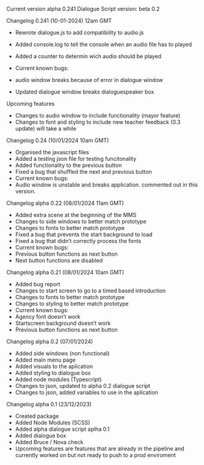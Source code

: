 Current version alpha 0.241 Dialogue Script version: beta 0.2

Changelog 0.241 (10-01-2024) 12am GMT
* Rewrote dialogue.js to add compatibility to audio.js
* Added console.log to tell the console when an audio file has to played
* Added a counter to determin wich audio should be played

* Current known bugs:
* audio window breaks because of error in dialogue window
* Updated dialogue window breaks dialoguespeaker box

Upcoming features
* Changes to audio window to include functionality (mayor feature)
* Changes to font and styling to include new teacher feedback (0.3 update) will take a while

Changelog 0.24 (10/01/2024 10am GMT)
* Organised the javascript files
* Added a testing json file for testing funcitonality
* Added functionality to the previous button
* Fixed a bug that shuffled the next and previous button
* Current known bugs:
* Audio window is unstable and breaks application. commented out in this version.

Changelog alpha 0.22  (08/01/2024 11am GMT)
* Added extra scene at the beginning of the MMS
* Changes to side windows to better match prototype
* Changes to fonts to better match prototype
* Fixed a bug that prevents the start background to load
* Fixed a bug that didn’t correctly process the fonts
* Current known bugs: 
* Previous button functions as next button
* Next button functions are disabled 

Changelog alpha 0.21 (08/01/2024 10am GMT)
* Added bug report
* Changes to start screen to go to a timed based introduction
* Changes to fonts to better match prototype
* Changes to styling to better match prototype
* Current known bugs: 
* Agency font doesn’t work
* Startscreen background doesn’t work
* Previous button functions as next button

Changelog alpha 0.2 (07/01/2024)
* Added side windows (non functional)
* Added main menu page
* Added visuals to the aplication
* Added styling to dialogue box
* Added node modules (Typescript)
* Changes to json, updated to alpha 0.2 dialogue script
* Changes to json, added variables to use in the aplication

Changelog alpha 0.1 (23/12/2023)
* Created package
* Added Node Modules (SCSS)
* Added alpha dialogue script aplha 0.1
* Added dialogue box
* Added Bruce / Nova check
* Upcoming features are features that are already in the pipeline and currently worked on but not ready to push to a prod enviroment
